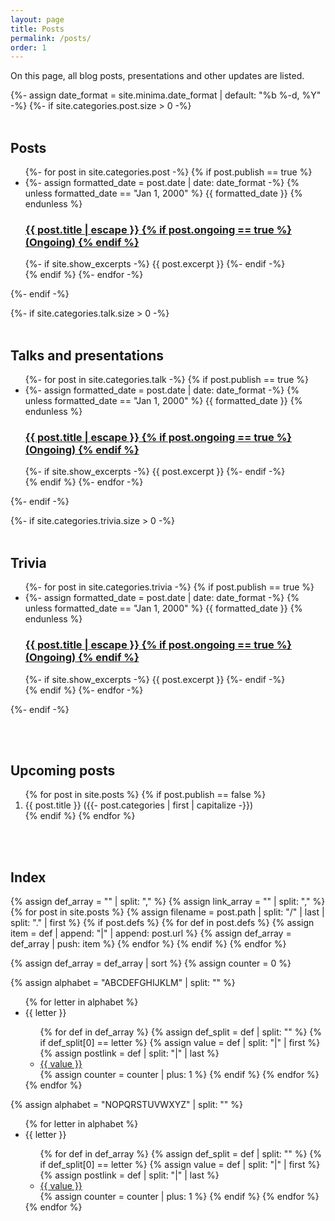 ```yaml
---
layout: page
title: Posts
permalink: /posts/
order: 1
---
```


On this page, all blog posts, presentations and other updates are listed. 

{%- assign date_format = site.minima.date_format | default: "%b %-d, %Y" -%}
{%- if site.categories.post.size > 0 -%}
  <br><br>

  <h2 class="post-list-heading">Posts</h2>
  <ul class="post-list">
      {%- for post in site.categories.post -%}
        {% if post.publish == true %}
          <li>
            {%- assign formatted_date = post.date | date: date_format -%}
            {% unless formatted_date == "Jan 1, 2000" %}
              <span class="post-meta">{{ formatted_date }}</span>
            {% endunless %}
            <h3>
              <a class="post-link" href="{{ post.url | relative_url }}">
                {{ post.title | escape }}
                {% if post.ongoing == true %}
                  <span class = "ongoing">(Ongoing)</span>
                {% endif %}
              </a>
            </h3>
            {%- if site.show_excerpts -%}
              {{ post.excerpt }}
            {%- endif -%}
          </li>
        {% endif %}
      {%- endfor -%}
  </ul>
{%- endif -%}

{%- if site.categories.talk.size > 0 -%}
  <br><br>

  <h2 class="post-list-heading">Talks and presentations</h2>
  <ul class="post-list">
    {%- for post in site.categories.talk -%}
      {% if post.publish == true %}
        <li>
          {%- assign formatted_date = post.date | date: date_format -%}
          {% unless formatted_date == "Jan 1, 2000" %}
            <span class="post-meta">{{ formatted_date }}</span>
          {% endunless %}
          <h3>
            <a class="post-link" href="{{ post.url | relative_url }}">
              {{ post.title | escape }}
              {% if post.ongoing == true %}
                <span class = "ongoing">(Ongoing)</span>
              {% endif %}
            </a>
          </h3>
          {%- if site.show_excerpts -%}
            {{ post.excerpt }}
          {%- endif -%}
        </li>
      {% endif %}
    {%- endfor -%}
  </ul>
{%- endif -%}

{%- if site.categories.trivia.size > 0 -%}
  <br><br>

  <h2 class="post-list-heading">Trivia</h2>
  <ul class="post-list">
    {%- for post in site.categories.trivia -%}
      {% if post.publish == true %}
        <li>
          {%- assign formatted_date = post.date | date: date_format -%}
          {% unless formatted_date == "Jan 1, 2000" %}
            <span class="post-meta">{{ formatted_date }}</span>
          {% endunless %}
          <h3>
            <a class="post-link" href="{{ post.url | relative_url }}">
              {{ post.title | escape }}
              {% if post.ongoing == true %}
                <span class = "ongoing">(Ongoing)</span>
              {% endif %}
            </a>
          </h3>
          {%- if site.show_excerpts -%}
            {{ post.excerpt }}
          {%- endif -%}
        </li>
      {% endif %}
    {%- endfor -%}
  </ul>
{%- endif -%}

<br><br>

<h2 class="post-list-heading">Upcoming posts</h2>

<ol>
{% for post in site.posts %}
  {% if post.publish == false %}
    <li>{{ post.title }} ({{- post.categories | first | capitalize -}})</li>
  {% endif %}
{% endfor %}
</ol>

<br><br>

<h2 class="post-list-heading" id = "Index">Index</h2>

{% assign def_array = "" | split: "," %}
{% assign link_array = "" | split: "," %}
{% for post in site.posts %}
  {% assign filename = post.path | split: "/" | last | split: "." | first %}
  {% if post.defs %}
    {% for def in post.defs %}
      {% assign item = def | append: "|" | append: post.url %}
      {% assign def_array = def_array | push: item %}
    {% endfor %}
  {% endif %}
{% endfor %}

{% assign def_array = def_array | sort %}
{% assign counter = 0 %}

<div id = "index">
  <div id = "left">
      {% assign alphabet = "ABCDEFGHIJKLM" | split: "" %}
      <ul>
      {% for letter in alphabet %}
        <li>{{ letter }}</li>
        <ul>
          {% for def in def_array %}
            {% assign def_split = def | split: "" %}
            {% if def_split[0] == letter %}
              {% assign value = def | split: "|" | first %}
              {% assign postlink = def | split: "|" | last %}
              <li><a href = "{{ postlink }}#{{ value | replace: " ", "" }}">{{ value }}</a></li>
              {% assign counter = counter | plus: 1 %}
            {% endif %}
          {% endfor %}
        </ul>
      {% endfor %}
      </ul>
  </div>

  <div id = "right">
      {% assign alphabet = "NOPQRSTUVWXYZ" | split: "" %}
      <ul>
        {% for letter in alphabet %}
          <li>{{ letter }}</li>
          <ul>
          {% for def in def_array %}
            {% assign def_split = def | split: "" %}
            {% if def_split[0] == letter %}
              {% assign value = def | split: "|" | first %}
              {% assign postlink = def | split: "|" | last %}
              <li><a href = "{{ postlink }}#{{ value | replace: " ", "" }}">{{ value }}</a></li>
              {% assign counter = counter | plus: 1 %}
            {% endif %}
          {% endfor %}
          </ul>
        {% endfor %}
      </ul>
  </div>
</div>